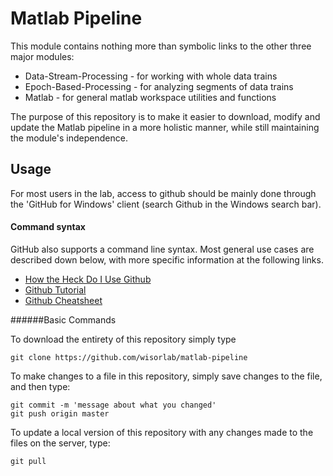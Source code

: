 Matlab Pipeline
===============


This module contains nothing more than symbolic links to the other three major modules:
  - Data-Stream-Processing - for working with whole data trains
  - Epoch-Based-Processing - for analyzing segments of data trains
  - Matlab - for general matlab workspace utilities and functions

The purpose of this repository is to make it easier to download, modify and update the Matlab pipeline in a more holistic manner, while still maintaining the module's independence.

## Usage

For most users in the lab, access to github should be mainly done through the 'GitHub for Windows' client (search Github in the Windows search bar).


#### Command syntax

GitHub also supports a command line syntax. Most general use cases are described down below, with more specific information at the following links.

  - [How the Heck Do I Use Github](http://lifehacker.com/5983680/how-the-heck-do-i-use-github)
  - [Github Tutorial](http://hub.github.com/)
  - [Github Cheatsheet](http://cheat.errtheblog.com/s/git)

######Basic Commands

To download the entirety of this repository simply type

```
git clone https://github.com/wisorlab/matlab-pipeline
```


To make changes to a file in this repository, simply save changes to the file, and then type:

```
git commit -m 'message about what you changed'
git push origin master
```

To update a local version of this repository with any changes made to the files on the server, type:

```
git pull
```

